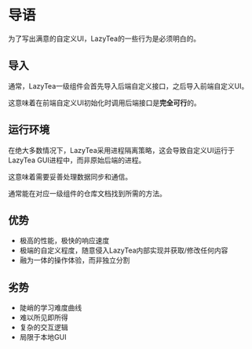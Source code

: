 # 导语

为了写出满意的自定义UI，LazyTea的一些行为是必须明白的。

## 导入

通常，LazyTea一级组件会首先导入后端自定义接口，之后导入前端自定义UI。

这意味着在前端自定义UI初始化时调用后端接口是**完全可行**的。

## 运行环境

在绝大多数情况下，LazyTea采用进程隔离策略，这会导致自定义UI运行于LazyTea GUI进程中，而非原始后端的进程。

这意味着需要妥善处理数据同步和通信。

通常能在对应一级组件的仓库文档找到所需的方法。

## 优势

- 极高的性能，极快的响应速度
- 极端的自定义程度，随意侵入LazyTea内部实现并获取/修改任何内容
- 融为一体的操作体验，而非独立分割

## 劣势

- 陡峭的学习难度曲线
- 难以所见即所得
- 复杂的交互逻辑
- 局限于本地GUI